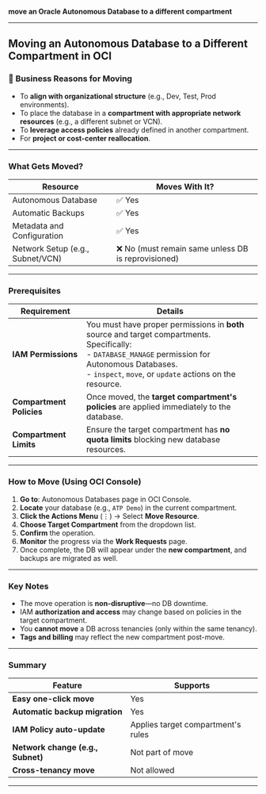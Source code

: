 **move an Oracle Autonomous Database to a different compartment**

---

##  Moving an Autonomous Database to a Different Compartment in OCI

### 🧾 Business Reasons for Moving

* To **align with organizational structure** (e.g., Dev, Test, Prod environments).
* To place the database in a **compartment with appropriate network resources** (e.g., a different subnet or VCN).
* To **leverage access policies** already defined in another compartment.
* For **project or cost-center reallocation**.

---

###  What Gets Moved?

| Resource                         | Moves With It?                                     |
| -------------------------------- | -------------------------------------------------- |
| Autonomous Database              | ✅ Yes                                              |
| Automatic Backups                | ✅ Yes                                              |
| Metadata and Configuration       | ✅ Yes                                              |
| Network Setup (e.g., Subnet/VCN) | ❌ No (must remain same unless DB is reprovisioned) |

---

###  Prerequisites

| Requirement                 | Details                                                                                                                                                                                                                 |
| --------------------------- | ----------------------------------------------------------------------------------------------------------------------------------------------------------------------------------------------------------------------- |
|  **IAM Permissions**      | You must have proper permissions in **both** source and target compartments. Specifically: <br> - `DATABASE_MANAGE` permission for Autonomous Databases. <br> - `inspect`, `move`, or `update` actions on the resource. |
|  **Compartment Policies** | Once moved, the **target compartment's policies** are applied immediately to the database.                                                                                                                              |
|  **Compartment Limits**   | Ensure the target compartment has **no quota limits** blocking new database resources.                                                                                                                                  |

---

###  How to Move (Using OCI Console)

1. **Go to**: Autonomous Databases page in OCI Console.
2. **Locate** your database (e.g., `ATP Demo`) in the current compartment.
3. **Click the Actions Menu** (⋮) → Select **Move Resource**.
4. **Choose Target Compartment** from the dropdown list.
5. **Confirm** the operation.
6. **Monitor** the progress via the **Work Requests** page.
7.  Once complete, the DB will appear under the **new compartment**, and backups are migrated as well.

---

###  Key Notes

*  The move operation is **non-disruptive**—no DB downtime.
*  IAM **authorization and access** may change based on policies in the target compartment.
*  You **cannot move** a DB across tenancies (only within the same tenancy).
*  **Tags and billing** may reflect the new compartment post-move.

---

###  Summary

| Feature                           | Supports                             |
| --------------------------------- | ------------------------------------ |
| **Easy one-click move**           |  Yes                                |
| **Automatic backup migration**    |  Yes                                |
| **IAM Policy auto-update**        |  Applies target compartment's rules |
| **Network change (e.g., Subnet)** |  Not part of move                   |
| **Cross-tenancy move**            |  Not allowed                        |

---

